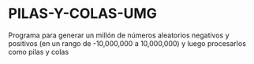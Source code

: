 # PILAS-Y-COLAS-UMG
Programa para generar un millón de números aleatorios negativos y positivos (en un rango de -10,000,000 a 10,000,000) y luego procesarlos como pilas y colas
